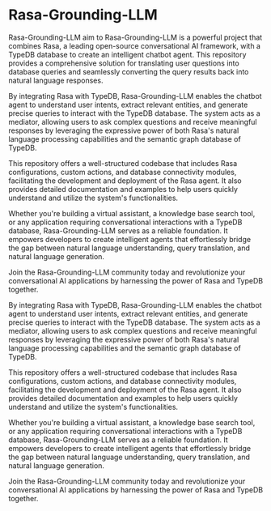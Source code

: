 # Rasa-Grounding-LLM
Rasa-Grounding-LLM aim to Rasa-Grounding-LLM is a powerful project that combines Rasa, a leading open-source conversational AI framework, with a TypeDB database to create an intelligent chatbot agent. This repository provides a comprehensive solution for translating user questions into database queries and seamlessly converting the query results back into natural language responses.

By integrating Rasa with TypeDB, Rasa-Grounding-LLM enables the chatbot agent to understand user intents, extract relevant entities, and generate precise queries to interact with the TypeDB database. The system acts as a mediator, allowing users to ask complex questions and receive meaningful responses by leveraging the expressive power of both Rasa's natural language processing capabilities and the semantic graph database of TypeDB.

This repository offers a well-structured codebase that includes Rasa configurations, custom actions, and database connectivity modules, facilitating the development and deployment of the Rasa agent. It also provides detailed documentation and examples to help users quickly understand and utilize the system's functionalities.

Whether you're building a virtual assistant, a knowledge base search tool, or any application requiring conversational interactions with a TypeDB database, Rasa-Grounding-LLM serves as a reliable foundation. It empowers developers to create intelligent agents that effortlessly bridge the gap between natural language understanding, query translation, and natural language generation.

Join the Rasa-Grounding-LLM community today and revolutionize your conversational AI applications by harnessing the power of Rasa and TypeDB together.

By integrating Rasa with TypeDB, Rasa-Grounding-LLM enables the chatbot agent to understand user intents, extract relevant entities, and generate precise queries to interact with the TypeDB database. The system acts as a mediator, allowing users to ask complex questions and receive meaningful responses by leveraging the expressive power of both Rasa's natural language processing capabilities and the semantic graph database of TypeDB.

This repository offers a well-structured codebase that includes Rasa configurations, custom actions, and database connectivity modules, facilitating the development and deployment of the Rasa agent. It also provides detailed documentation and examples to help users quickly understand and utilize the system's functionalities.

Whether you're building a virtual assistant, a knowledge base search tool, or any application requiring conversational interactions with a TypeDB database, Rasa-Grounding-LLM serves as a reliable foundation. It empowers developers to create intelligent agents that effortlessly bridge the gap between natural language understanding, query translation, and natural language generation.

Join the Rasa-Grounding-LLM community today and revolutionize your conversational AI applications by harnessing the power of Rasa and TypeDB together.
